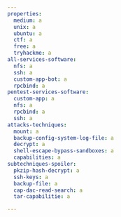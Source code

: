 ```yaml
---
properties:
  medium: a
  unix: a
  ubuntu: a
  ctf: a
  free: a
  tryhackme: a
all-services-software:
  nfs: a
  ssh: a
  custom-app-bot: a
  rpcbind: a
pentest-services-software:
  custom-app: a
  nfs: a
  rpcbind: a
  ssh: a
attacks-techniques:
  mount: a
  backup-config-system-log-file: a
  decrypt: a
  shell-escape-bypass-sandboxes: a
  capabilities: a
subtechniques-spoiler:
  pkzip-hash-decrypt: a
  ssh-keys: a
  backup-file: a
  cap-dac-read-search: a
  tar-capabilitie: a

---
```

